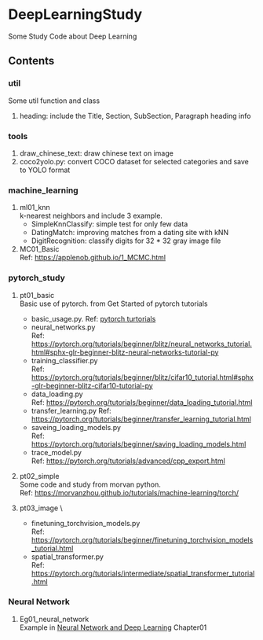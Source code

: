 # DeepLearningStudy
Some Study Code about Deep Learning


## Contents
### util
Some util function and class
1. heading: include the Title, Section, SubSection, Paragraph heading info


### tools
1. draw_chinese_text: draw chinese text on image
1. coco2yolo.py: convert COCO dataset for selected categories and save to YOLO format


### machine_learning
1. ml01_knn \
    k-nearest neighbors and include 3 example.
    - SimpleKnnClassify: simple test for only few data
    - DatingMatch: improving matches from a dating site with kNN
    - DigitRecognition: classify digits for 32 * 32 gray image file
1. MC01_Basic   \
    Ref: https://applenob.github.io/1_MCMC.html



### pytorch_study
1. pt01_basic   \
    Basic use of pytorch. from Get Started of pytorch tutorials
    - basic_usage.py. Ref: [pytorch turtorials](https://pytorch.org/tutorials/beginner/blitz/tensor_tutorial.html#sphx-glr-beginner-blitz-tensor-tutorial-py)
    - neural_networks.py \
        Ref: https://pytorch.org/tutorials/beginner/blitz/neural_networks_tutorial.html#sphx-glr-beginner-blitz-neural-networks-tutorial-py
    - training_classifier.py \
        Ref: https://pytorch.org/tutorials/beginner/blitz/cifar10_tutorial.html#sphx-glr-beginner-blitz-cifar10-tutorial-py
    - data_loading.py   \
        Ref: https://pytorch.org/tutorials/beginner/data_loading_tutorial.html
    - transfer_learning.py
        Ref: https://pytorch.org/tutorials/beginner/transfer_learning_tutorial.html
    - saveing_loading_models.py \
        Ref: https://pytorch.org/tutorials/beginner/saving_loading_models.html
    - trace_model.py    \
        Ref: https://pytorch.org/tutorials/advanced/cpp_export.html
    
1. pt02_simple  \
    Some code and study from morvan python. \
    Ref: https://morvanzhou.github.io/tutorials/machine-learning/torch/
    
1. pt03_image   \
    - finetuning_torchvision_models.py  \
        Ref: https://pytorch.org/tutorials/beginner/finetuning_torchvision_models_tutorial.html
    - spatial_transformer.py    \
        Ref: https://pytorch.org/tutorials/intermediate/spatial_transformer_tutorial.html


### Neural Network
1. Eg01_neural_network \
    Example in [Neural Network and Deep Learning](http://neuralnetworksanddeeplearning.com/index.html) Chapter01